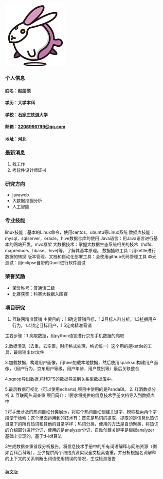 ![证件照](/tupian.png)
### 个人信息
#### 姓名：赵朋硕
#### 学历：大学本科
#### 学校：石家庄铁道大学
#### 邮箱：2206996799@qq.com
#### 地址：河北

### 最新消息
1. 找工作
2. 考软件设计师证书

### 研究方向
- javaweb
- 大数据挖掘分析
- 人工智能
### 专业技能
linux技能：基本的Linux命令，使用centos，ubuntu等Linux系统
数据库技能：mysql，sqlserver，oracle，hive数据仓库的使用
Java语言：用Java语言进行基本的网站开发。mvc框架
大数据技术：掌握大数据生态系统相关的技术（hdfs、mapreduce、hbase、hive)等，了解其基本原理。
数据抽取工具：用kettle进行数据的转换
版本管理、文档和自动化部署工具：会使用github代码管理工具
单元测试：用eclipse自带的Qunit进行软件测试
### 荣誉奖励
- 荣誉称号：普通话二级
- 比赛获奖：科赛大数据入围赛

### 项目研究
1. 互联网精准营销
主要目的：1.1确定营销目标，1.2目标人群分析，1.3挖掘用户行为，1.4锁定目标用户，1.5定向精准营销

主要步骤：1.爬取数据，用python语言进行京东手机数据的爬取

2.数据清洗（去重，去空置，时间格式处理，格式统一）这个用的是kettle的工具，最后输出txt文件

3.加载数据，构建用户画像，用hive加载本地数据，然后使用sparksql构建用户画像，（用户行为，京东用户等级，用户年龄，用户性别等）最后关联整合

4.sqoop导出数据,将HDFS的数据导进到关系型数据库中。

5.最后数据可视化（可以使用echarts),项目中使用的是PandaBI。
2. 红酒数据分析
3. 互联网热词查重
项目简介：1要求将提供的信息技术手册文档导入到数据库中

2将手册涉及的热词自动分类展示，将每个热词自动创建关键字、模糊检索两个字段便于检索；这个里面运用到的技术有：首先是热词的提取，提取的是信息化热词目录下的所有热词和其他的目录字样；热词分类，使用的方法是自动聚类，将热词的介绍部分进行分词，使用的是analyzer分词，自动创建关键字是根据analyzer基础上实现的，基于tf-idf算法

3生成数据查重错误分析报告，将信息技术手册中的所有词语解释与网络资源（例如百科百科等），至少提供两个网络资源实现全文检索查重，并分析根据名词解释的上下文的关系判断出词语使用错误的情况，生成检测报告

### 
[英文版](index-en.md)
